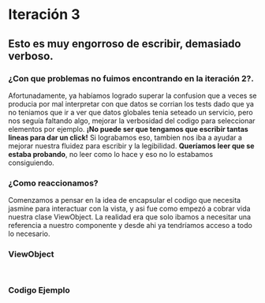 # Iteración 3

## Esto es muy engorroso de escribir, demasiado verboso.

### ¿Con que problemas no fuimos encontrando en la iteración 2?.

Afortunadamente, ya habíamos logrado superar la confusion que a veces se producia por mal interpretar con que datos se corrian los tests dado que ya no teniamos que ir a ver que datos globales tenia seteado un servicio, pero nos seguía faltando algo, mejorar la verbosidad del codigo para seleccionar elementos por ejemplo. **¡No puede ser que tengamos que escribir tantas lineas para dar un click!** Si lograbamos eso, tambien nos iba a ayudar a mejorar nuestra fluidez para escribir y la legibilidad. **Queríamos leer que se estaba probando**, no leer como lo hace y eso no lo estabamos consiguiendo.

### ¿Como reaccionamos?

Comenzamos a pensar en la idea de encapsular el codigo que necesita jasmine para interactuar con la vista, y asi fue como empezó a cobrar vida nuestra clase ViewObject. La realidad era que solo ibamos a necesitar una referencia a nuestro componente y desde ahi ya tendríamos acceso a todo lo necesario.


### ViewObject

```


```

### Codigo Ejemplo